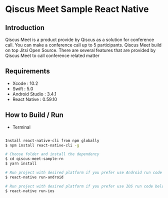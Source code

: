 # Qiscus Meet Sample React Native

## Introduction

Qiscus Meet is a product provide by Qiscus as a solution for conference call. You can make a conference call up to 5 participants. Qiscus Meet build on top Jitsi Open Source. There are several features that are provided by Qiscus Meet to call conference related matter

## Requirements

 - Xcode : 10.2
 - Swift : 5.0
 - Android Studio : 3.4.1
 - React Native : 0.59.10

## How to Build / Run

 - Terminal

```bash

Install react-native-cli from npm globally
$ npm install react-native-cli -g

# Choose folder and install the dependency
$ cd qiscus-meet-sample-rn
$ yarn install

# Run project with desired platform if you prefer use Android run code below
$ react-native run-android

# Run project with desired platform if you prefer use IOS run code below
$ react-native run-ios
```